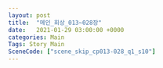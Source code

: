 ```yaml
---
layout: post
title:  "메인_회상_013~028장"
date:   2021-01-29 03:00:00 +0000
categories: Main
Tags: Story Main
SceneCode: ["scene_skip_cp013-028_q1_s10"]
---
```

